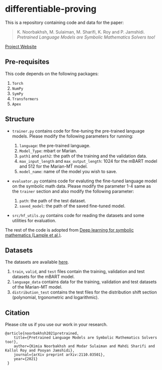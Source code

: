 # differentiable-proving

This is a repository containing code and data for the paper: 

> K. Noorbakhsh, M. Sulaiman, M. Sharifi, K. Roy and P. Jamshidi. _Pretrained Language Models are Symbolic Mathematics Solvers too!_


[Project Website](https://softsys4ai.github.io/differentiable-proving/)

## Pre-requisites
This code depends on the following packages:

 1. `Torch`
 2. `NumPy`
 3. `SymPy`
 4. `Transformers`
 5. `Apex`

## Structure

 - `trainer.py` contains code for fine-tuning the pre-trained language models. Please modify the following parameters for running:

    1. `language`: the pre-trained language.
    2. `Model_Type`: mbart or Marian.
    3. `path1` and `path2`: the path of the training and the validation data.
    4. `max_input_length` and `max_output_length`: 1024 for the mBART model and 512 for the Marian-MT model.
    5. `model_name`: name of the model you wish to save. 

- `evaluator.py` contains code for evaluting the fine-tuned language model on the symbolic math data. Please modify the parameter 1-4 same as the `trainer` section and also modify the following parameter:

    1. `path`: the path of the test dataset.
    2. `saved_model`: the path of the saved fine-tuned model.

- `src/hf_utils.py` contains code for reading the datasets and some utilities for evaluation. 

The rest of the code is adopted from [Deep learning for symbolic mathematics (Lample et al.)](https://github.com/facebookresearch/SymbolicMathematics).
## Datasets

The datasets are available [here](https://zenodo.org/record/5546440). 

1. `train`, `valid`, and `test` files contain the training, validation and test datasets for the mBART model.
2. `language_data` contains data for the training, validation and test datasets of the Marian-MT model.
3. `distribution_test` contains the test files for the distribution shift section (polynomial, trgonometric and logarithmic).

## Citation
Please cite us if you use our work in your research.

    @article{noorbakhsh2021pretrained,
        title={Pretrained Language Models are Symbolic Mathematics Solvers too!}, 
        author={Kimia Noorbakhsh and Modar Sulaiman and Mahdi Sharifi and Kallol Roy and Pooyan Jamshidi},
        journal={arXiv preprint arXiv:2110.03501},
        year={2021}
     }
